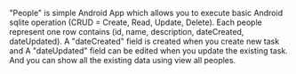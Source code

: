 "People" is simple Android App which allows you to execute basic Android sqlite operation (CRUD = Create, Read, Update, Delete). Each people represent one row contains (id, name, description, dateCreated, dateUpdated). A "dateCreated" field is created when you create new task and A "dateUpdated" field can be edited when you update the existing task. And you can show all the existing data using view all peoples.

